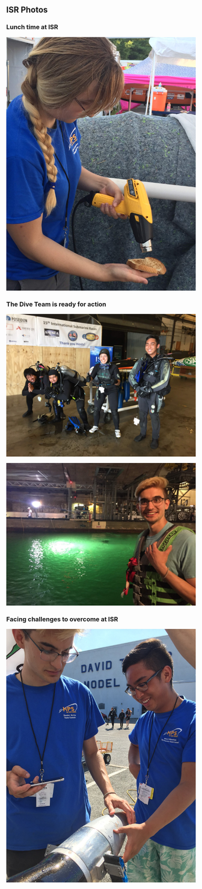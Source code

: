 ## ISR Photos

### Lunch time at ISR
![Signe Making Lunch](assets/img/Signe_Toasting_Bread.JPG)

### The Dive Team is ready for action
![Dive Team Getting Ready](assets/img/Dive_Team_Getting_Ready.JPG)

![Blond Xander](assets/img/Blond_Xander.JPG)

### Facing challenges to overcome at ISR
![Broken Prop](assets/img/RIP_Prop.JPG)